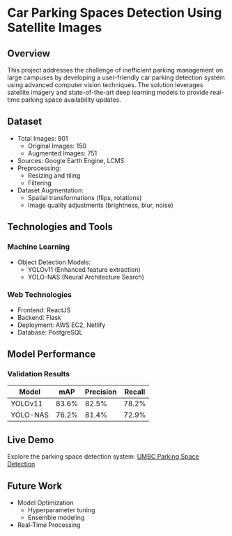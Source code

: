 # Car Parking Spaces Detection Using Satellite Images

## Overview
This project addresses the challenge of inefficient parking management on large campuses by developing a user-friendly car parking detection system using advanced computer vision techniques. The solution leverages satellite imagery and state-of-the-art deep learning models to provide real-time parking space availability updates.

## Dataset
- Total Images: 901
  - Original Images: 150
  - Augmented Images: 751
- Sources: Google Earth Engine, LCMS
- Preprocessing: 
  - Resizing and tiling
  - Filtering
- Dataset Augmentation:
  - Spatial transformations (flips, rotations)
  - Image quality adjustments (brightness, blur, noise)
    
## Technologies and Tools
### Machine Learning
- Object Detection Models: 
  - YOLOv11 (Enhanced feature extraction)
  - YOLO-NAS (Neural Architecture Search)
    
### Web Technologies
- Frontend: ReactJS
- Backend: Flask
- Deployment: AWS EC2, Netlify
- Database: PostgreSQL

## Model Performance
### Validation Results
| Model      | mAP    | Precision | Recall |
|------------|--------|-----------|--------|
| YOLOv11    | 83.6%  | 82.5%     | 78.2%  |
| YOLO-NAS   | 76.2%  | 81.4%     | 72.9%  |

## Live Demo
Explore the parking space detection system: 
[UMBC Parking Space Detection](https://umbc-parking-space-detection.netlify.app)

## Future Work
- Model Optimization
  - Hyperparameter tuning
  - Ensemble modeling
- Real-Time Processing 
